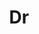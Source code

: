 ---
layout: person
given: Adrian
family: Weller
department: Engineering
title: Dr
job_title: Director of Research in Machine Learning
crsid: aw665
image: /assets/uploads/Weller_Adrian.jpg
webpage: https://mlg.eng.cam.ac.uk/adrian/
biography: Adrian Weller MBE is a Director of Research in Machine Learning at the
  University of Cambridge, and at the Leverhulme Centre for the Future of Intelligence
  where he is Programme Director for Trust and Society. He is a Turing AI Fellow in
  Trustworthy Machine Learning, and heads Safe and Ethical AI at The Alan Turing Institute,
  the UK national institute for data science and AI. His interests span AI, its commercial
  applications and helping to ensure beneficial outcomes for society. He serves on
  several boards and previously held senior roles in finance.
---